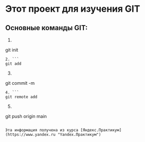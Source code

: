 # __Этот проект для изучения GIT__   

## Основные команды GIT:  

1. ```
git init
```  
2. ```
git add
```  
3. ```
git commit -m
```  
4. ```
git remote add
```  
5. ```
git push origin main
```  

Эта информация получена из курса [Яндекс.Практикум](https://www.yandex.ru "Yandex.Практикум")
